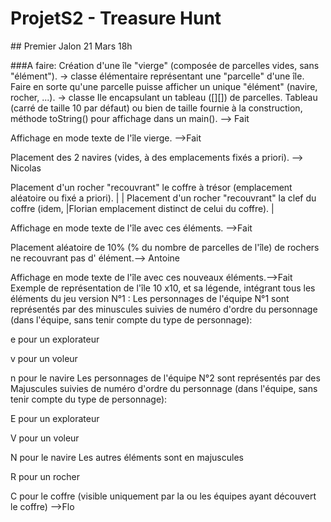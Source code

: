 # ProjetS2 - Treasure Hunt

## Premier Jalon 21 Mars 18h


###A faire:
Création d'une île "vierge" (composée de parcelles vides, sans "élément").
→ classe élémentaire représentant une "parcelle" d'une île. 
Faire en sorte qu'une parcelle puisse afficher un unique "élément" (navire, rocher, ...). 
→ classe Ile encapsulant un tableau ([][]) de parcelles.
Tableau (carré de taille 10 par défaut) ou bien de taille fournie à la construction, 
méthode toString() pour affichage dans un main(). --> Fait

Affichage en mode texte de l'île vierge. -->Fait

Placement des 2 navires (vides, à des emplacements fixés a priori). --> Nicolas

Placement d'un rocher "recouvrant" le coffre à trésor (emplacement aléatoire ou fixé a priori). |
                                                                                                |
Placement d'un rocher "recouvrant" la clef du coffre (idem,                                     |Florian
emplacement distinct de celui du coffre).                                                       |

Affichage en mode texte de l'île avec ces éléments. -->Fait

Placement aléatoire de 10% (% du nombre de parcelles de l'île) de rochers ne recouvrant pas d' élément.--> Antoine

Affichage en mode texte de l'île avec ces nouveaux éléments.-->Fait 
Exemple de représentation de l'île 10 x10, et sa légende, intégrant tous les éléments du jeu version N°1 :
Les personnages de l'équipe N°1 sont représentés par des minuscules suivies de numéro d'ordre du personnage 
(dans l'équipe, sans tenir compte du type de personnage):

e pour un explorateur

v pour un voleur

n pour le navire
Les personnages de l'équipe N°2 sont représentés par des Majuscules suivies de numéro d'ordre du personnage 
(dans l'équipe, sans tenir compte du type de personnage): 

E pour un explorateur

V pour un voleur 

N pour le navire
Les autres éléments sont en majuscules

R pour un rocher

C pour le coffre 
(visible uniquement par la ou les équipes ayant découvert le coffre)
-->Flo
